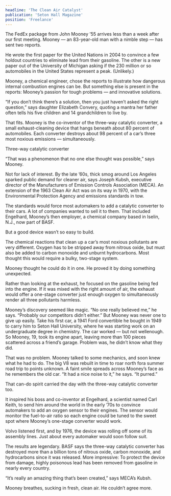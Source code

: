 ```yaml
---
headline: 'The Clean Air Catalyst'
publication: 'Seton Hall Magazine'
position: 'Freelance'
---
```


The FedEx package from John Mooney ’55 arrives less than a week after our
first meeting. Mooney — an 83-year-old man with a nimble step — has sent
two reports.

He wrote the first paper for the United Nations in 2004 to convince a few
holdout countries to eliminate lead from their gasoline. The other is a
new paper out of the University of Michigan asking if the 230 million or
so automobiles in the United States represent a peak. (Unlikely.)

Mooney, a chemical engineer, chose the reports to illustrate how
dangerous internal combustion engines can be. But something else is
present in the reports: Mooney’s passion for tough problems — and
innovative solutions.

“If you don’t think there’s a solution, then you just haven’t asked the
right question,” says daughter Elizabeth Convery, quoting a mantra her
father often tells his five children and 14 grandchildren to live by.

That fits. Mooney is the co-inventor of the three-way catalytic converter,
a small exhaust-cleaning device that hangs beneath about 80 percent of
automobiles. Each converter destroys about 98 percent of a car’s three
most noxious emissions — simultaneously.

Three-way catalytic converter

“That was a phenomenon that no one else thought was possible,” says
Mooney.

Not for lack of interest. By the late ’60s, thick smog around Los Angeles
sparked public demand for cleaner air, says Joseph Kubsh, executive
director of the Manufacturers of Emission Controls Association (MECA). An
extension of the 1963 Clean Air Act was on its way in 1970, with the
Environmental Protection Agency and emissions standards in tow.

The standards would force most automakers to add a catalytic converter to
their cars. A lot of companies wanted to sell it to them. That included
Engelhard, Mooney’s then employer, a chemical company based in Iselin,
N.J., now part of BASF.

But a good device wasn’t so easy to build.

The chemical reactions that clean up a car’s most noxious pollutants are
very different. Oxygen has to be stripped away from nitrous oxide, but
must also be added to carbon monoxide and unburnt hydrocarbons. Most
thought this would require a bulky, two-stage system.

Mooney thought he could do it in one. He proved it by doing something
unexpected.

Rather than looking at the exhaust, he focused on the gasoline being fed
into the engine. If it was mixed with the right amount of air, the exhaust
would offer a one-stage converter just enough oxygen to simultaneously
render all three pollutants harmless.

Mooney’s discovery seemed like magic. “No one really believed me,” he
says. “Probably our competitors didn’t either.” But Mooney was never one
to give up easily. Take his first car, a 1941 Ford convertible he bought
in 1949 to carry him to Seton Hall University, where he was starting work
on an undergraduate degree in chemistry. The car worked — but not
wellenough. So Mooney, 19, took its engine apart, leaving more than 100
pieces scattered across a friend’s garage. Problem was, he didn’t know
what they did.

That was no problem. Mooney talked to some mechanics, and soon knew what
he had to do. The big V8 was rebuilt in time to roar north fora summer
road trip to points unknown. A faint smile spreads across Mooney’s face as
he remembers the old car. “It had a nice noise to it,” he says. “It
purred.”

That can-do spirit carried the day with the three-way catalytic converter
too.

It inspired his boss and co-inventor at Engelhard, a scientist named Carl
Keith, to send him around the world in the early ’70s to convince
automakers to add an oxygen sensor to their engines. The sensor would
monitor the fuel-to-air ratio so each engine could be tuned to the sweet
spot where Mooney’s one-stage converter would work.

Volvo listened first, and by 1976, the device was rolling off some of its
assembly lines. Just about every automaker would soon follow suit.

The results are legendary. BASF says the three-way catalytic converter has
destroyed more than a billion tons of nitrous oxide, carbon monoxide, and
hydrocarbons since it was released. More impressive: To protect the device
from damage, highly poisonous lead has been removed from gasoline in
nearly every country.

“It’s really an amazing thing that’s been created,” says MECA’s Kubsh.

Mooney breathes, sucking in fresh, clean air. He couldn’t agree more.
